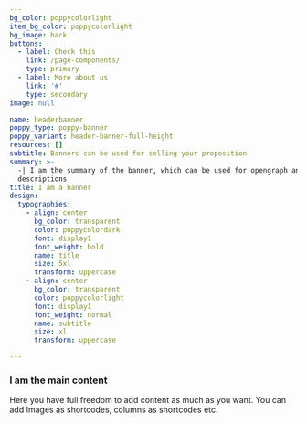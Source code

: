 ```yaml
---
bg_color: poppycolorlight
item_bg_color: poppycolorlight
bg_image: back
buttons:
  - label: Check this
    link: /page-components/
    type: primary
  - label: More about us
    link: '#'
    type: secondary
image: null

name: headerbanner
poppy_type: poppy-banner
poppy_variant: header-banner-full-height
resources: []
subtitle: Banners can be used for selling your proposition
summary: >-
  -| I am the summary of the banner, which can be used for opengraph and SEO
  descriptions
title: I am a banner
design:
  typographies:
    - align: center
      bg_color: transparent
      color: poppycolordark
      font: display1
      font_weight: bold
      name: title
      size: 5xl
      transform: uppercase
    - align: center
      bg_color: transparent
      color: poppycolorlight
      font: display1
      font_weight: normal
      name: subtitle
      size: xl
      transform: uppercase

---
```


### I am the main content
Here you have full freedom to add content as much as you want.
You can add  Images as shortcodes, columns as shortcodes etc.
